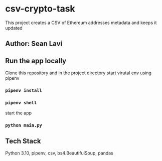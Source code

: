 # csv-crypto-task
This project creates a CSV of Ethereum addresses metadata and keeps it updated

## Author: Sean Lavi

## Run the app locally

Clone this repository and in the project directory start virutal env using pipenv

### `pipenv install`
### `pipenv shell`

start the app

### `python main.py`

## Tech Stack

Python 3.10, pipenv, csv, bs4.BeautifulSoup, pandas
